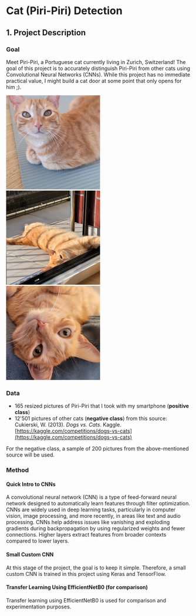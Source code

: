 # Cat (Piri-Piri) Detection

## 1. Project Description

### Goal
Meet Piri-Piri, a Portuguese cat currently living in Zurich, Switzerland! The goal of this project is to accurately distinguish Piri-Piri from other cats using Convolutional Neural Networks (CNNs). While this project has no immediate practical value, I might build a cat door at some point that only opens for him ;).

![Piri-Piri, the cat](other-10.jpg)
![Piri-Piri, the cat](other-100.jpg)
![Piri-Piri, the cat](other-115.jpg)

### Data
- 165 resized pictures of Piri-Piri that I took with my smartphone (**positive class**)
- 12'501 pictures of other cats (**negative class**) from this source: Cukierski, W. (2013). *Dogs vs. Cats*. Kaggle. [https://kaggle.com/competitions/dogs-vs-cats](https://kaggle.com/competitions/dogs-vs-cats)

For the negative class, a sample of 200 pictures from the above-mentioned source will be used.

### Method

#### Quick Intro to CNNs

A convolutional neural network (CNN) is a type of feed-forward neural network designed to automatically learn features through filter optimization. CNNs are widely used in deep learning tasks, particularly in computer vision, image processing, and more recently, in areas like text and audio processing. CNNs help address issues like vanishing and exploding gradients during backpropagation by using regularized weights and fewer connections. Higher layers extract features from broader contexts compared to lower layers.

#### Small Custom CNN

At this stage of the project, the goal is to keep it simple. Therefore, a small custom CNN is trained in this project using Keras and TensorFlow.

#### Transfer Learning Using EfficientNetB0 (for comparison)

Transfer learning using EfficientNetB0 is used for comparison and experimentation purposes.
